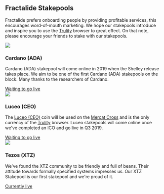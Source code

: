 <div class="row">
    <div class="col-lg-offset-3 col-lg-6 col-md-offset-2 col-md-8 col-xs-offset-1 col-xs-10 text-center">
        <h2 class="sub_heading_blue">Fractalide Stakepools</h2>
        <p>
            Fractalide prefers onboarding people by providing profitable services, this encourages word-of-mouth marketing. We hope our stakepools introduce and inspire you to use the <a class="" href="/trulity/">Trulity</a> browser to great effect. On that note, please encourage your friends to stake with our stakepools.
        </p>
    </div>
</div>
<div class="row">
    <div class="col-lg-4 col-xs-12 text-center development_item">
        <img src="/img/roadmap-min/fractal-min.png" />
        <h3>Cardano (ADA)</h3>
        <p>
            Cardano (ADA) stakepool will come online in 2019 when the Shelley release takes place. We aim to be one of the first Cardano (ADA) stakepools on the block. Many thanks to the researchers of Cardano.
        </p>
        <a class="" href="/stake-pool/cardano-ada">Waiting to go live</a>
    </div>
    <div class="col-lg-4 col-xs-12 text-center development_item">
        <img src="/img/roadmap-min/fractal-min.png" />
        <h3>Luceo (CEO)</h3>
        <p>
            The <a class="" href="/luceo/">Luceo (CEO)</a> coin will be used on the <a class="" href="/mercat/">Mercat Cross</a> and is the only currency of the <a class="" href="/trulity/">Trulity</a> browser. Luceo stakepools will come online once we've completed an ICO and go live in Q3 2019.
        </p>
        <a class="" href="/stake-pool/luceo-ceo">Waiting to go live</a>
    </div>
    <div class="col-lg-4 col-xs-12 text-center development_item">
        <img src="/img/roadmap-min/fractal-min.png" />
        <h3>Tezos (XTZ)</h3>
        <p>
            We've found the XTZ community to be friendly and full of beans. Their attitude towards formally specified systems impresses us. Our XTZ Stakepool is our first stakepool and we're proud of it.
        </p>
        <a class="" href="/stake-pool/tezos-xtz">Currently live</a>
    </div>
</div>

<script src="/js/global.js"></script>
